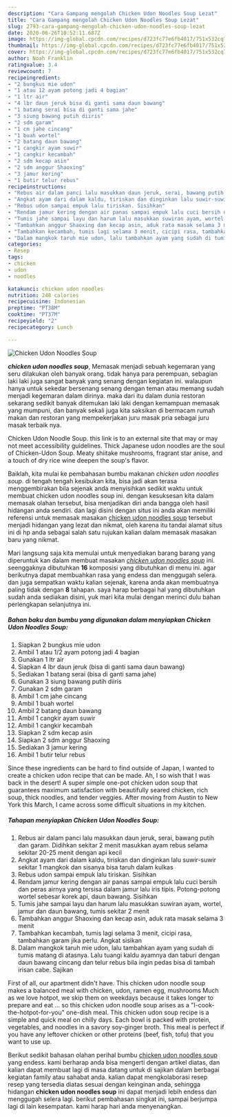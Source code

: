 ```yaml
---
description: "Cara Gampang mengolah Chicken Udon Noodles Soup Lezat"
title: "Cara Gampang mengolah Chicken Udon Noodles Soup Lezat"
slug: 2793-cara-gampang-mengolah-chicken-udon-noodles-soup-lezat
date: 2020-06-26T10:52:11.687Z
image: https://img-global.cpcdn.com/recipes/d723fc77e6fb4017/751x532cq70/chicken-udon-noodles-soup-foto-resep-utama.jpg
thumbnail: https://img-global.cpcdn.com/recipes/d723fc77e6fb4017/751x532cq70/chicken-udon-noodles-soup-foto-resep-utama.jpg
cover: https://img-global.cpcdn.com/recipes/d723fc77e6fb4017/751x532cq70/chicken-udon-noodles-soup-foto-resep-utama.jpg
author: Noah Franklin
ratingvalue: 3.4
reviewcount: 7
recipeingredient:
- "2 bungkus mie udon"
- "1 atau 12 ayam potong jadi 4 bagian"
- "1 ltr air"
- "4 lbr daun jeruk bisa di ganti sama daun bawang"
- "1 batang serai bisa di ganti sama jahe"
- "3 siung bawang putih diiris"
- "2 sdm garam"
- "1 cm jahe cincang"
- "1 buah wortel"
- "2 batang daun bawang"
- "1 cangkir ayam suwir"
- "1 cangkir kecambah"
- "2 sdm kecap asin"
- "2 sdm anggur Shaoxing"
- "3 jamur kering"
- "1 butir telur rebus"
recipeinstructions:
- "Rebus air dalam panci lalu masukkan daun jeruk, serai, bawang putih dan garam. Didihkan sekitar 2 menit masukkan ayam rebus selama sekitar 20-25 menit dengan api kecil"
- "Angkat ayam dari dalam kaldu, tiriskan dan dinginkan lalu suwir-suwir sekitar 1 mangkok dan sisanya bisa taruh dalam kulkas"
- "Rebus udon sampai empuk lalu tiriskan. Sisihkan"
- "Rendam jamur kering dengan air panas sampai empuk lalu cuci bersih dan peras airnya yang tersisa dalam jamur lalu iris tipis. Potong-potong wortel sebesar korek api, daun bawang. Sisihkan"
- "Tumis jahe sampai layu dan harum lalu masukkan suwiran ayam, wortel, jamur dan daun bawang, tumis sekitar 2 menit"
- "Tambahkan anggur Shaoxing dan kecap asin, aduk rata masak selama 3 menit"
- "Tambahkan kecambah, tumis lagi selama 3 menit, cicipi rasa, tambahkan garam jika perlu. Angkat sisikan"
- "Dalam mangkok taruh mie udon, lalu tambahkan ayam yang sudah di tumis matang di atasnya. Lalu tuangi kaldu ayamnya dan taburi dengan daun bawang cincang dan telur rebus bila ingin pedas bisa di tambah irisan cabe. Sajikan"
categories:
- Resep
tags:
- chicken
- udon
- noodles

katakunci: chicken udon noodles 
nutrition: 248 calories
recipecuisine: Indonesian
preptime: "PT38M"
cooktime: "PT37M"
recipeyield: "2"
recipecategory: Lunch

---
```



![Chicken Udon Noodles Soup](https://img-global.cpcdn.com/recipes/d723fc77e6fb4017/751x532cq70/chicken-udon-noodles-soup-foto-resep-utama.jpg)

<b><i>chicken udon noodles soup</i></b>, Memasak menjadi sebuah kegemaran yang seru dilakukan oleh banyak orang. tidak hanya para perempuan, sebagian laki laki juga sangat banyak yang senang dengan kegiatan ini. walaupun hanya untuk sekedar bersenang senang dengan teman atau memang sudah menjadi kegemaran dalam dirinya. maka dari itu dalam dunia restoran sekarang sedikit banyak ditemukan laki laki dengan kemampuan memasak yang mumpuni, dan banyak sekali juga kita saksikan di bermacam rumah makan dan restoran yang mempekerjakan juru masak pria sebagai juru masak terbaik nya.

Chicken Udon Noodle Soup. this link is to an external site that may or may not meet accessibility guidelines. Thick Japanese udon noodles are the soul of Chicken-Udon Soup. Meaty shiitake mushrooms, fragrant star anise, and a touch of dry rice wine deepen the soup&#39;s flavor.

Baiklah, kita mulai ke pembahasan bumbu makanan <i>chicken udon noodles soup</i>. di tengah tengah kesibukan kita, bisa jadi akan terasa menggembirakan bila sejenak anda menyisihkan sedikit waktu untuk membuat chicken udon noodles soup ini. dengan kesuksesan kita dalam memasak olahan tersebut, bisa menjadikan diri anda bangga oleh hasil hidangan anda sendiri. dan lagi disini dengan situs ini anda akan memiliki referensi untuk memasak masakan <u>chicken udon noodles soup</u> tersebut menjadi hidangan yang lezat dan nikmat, oleh karena itu tandai alamat situs ini di hp anda sebagai salah satu rujukan kalian dalam memasak masakan baru yang nikmat.


Mari langsung saja kita memulai untuk menyediakan barang barang yang diperuntuk kan dalam membuat masakan <u><i>chicken udon noodles soup</i></u> ini. seenggaknya dibutuhkan <b>16</b> komposisi yang dibutuhkan di menu ini. agar berikutnya dapat membuahkan rasa yang endess dan menggugah selera. dan juga sempatkan waktu kalian sejenak, karena anda akan membuatnya paling tidak dengan <b>8</b> tahapan. saya harap berbagai hal yang dibutuhkan sudah anda sediakan disini, yuk mari kita mulai dengan merinci dulu bahan perlengkapan selanjutnya ini.

<!--inarticleads1-->

##### Bahan baku dan bumbu yang digunakan dalam menyiapkan Chicken Udon Noodles Soup:

1. Siapkan 2 bungkus mie udon
1. Ambil 1 atau 1/2 ayam potong jadi 4 bagian
1. Gunakan 1 ltr air
1. Siapkan 4 lbr daun jeruk (bisa di ganti sama daun bawang)
1. Sediakan 1 batang serai (bisa di ganti sama jahe)
1. Gunakan 3 siung bawang putih diiris
1. Gunakan 2 sdm garam
1. Ambil 1 cm jahe cincang
1. Ambil 1 buah wortel
1. Ambil 2 batang daun bawang
1. Ambil 1 cangkir ayam suwir
1. Ambil 1 cangkir kecambah
1. Siapkan 2 sdm kecap asin
1. Siapkan 2 sdm anggur Shaoxing
1. Sediakan 3 jamur kering
1. Ambil 1 butir telur rebus


Since these ingredients can be hard to find outside of Japan, I wanted to create a chicken udon recipe that can be made. Ah, I so wish that I was back in the desert! A super simple one-pot chicken udon soup that guarantees maximum satisfaction with beautifully seared chicken, rich soup, thick noodles, and tender veggies. After moving from Austin to New York this March, I came across some difficult situations in my kitchen. 

<!--inarticleads2-->

##### Tahapan menyiapkan Chicken Udon Noodles Soup:

1. Rebus air dalam panci lalu masukkan daun jeruk, serai, bawang putih dan garam. Didihkan sekitar 2 menit masukkan ayam rebus selama sekitar 20-25 menit dengan api kecil
1. Angkat ayam dari dalam kaldu, tiriskan dan dinginkan lalu suwir-suwir sekitar 1 mangkok dan sisanya bisa taruh dalam kulkas
1. Rebus udon sampai empuk lalu tiriskan. Sisihkan
1. Rendam jamur kering dengan air panas sampai empuk lalu cuci bersih dan peras airnya yang tersisa dalam jamur lalu iris tipis. Potong-potong wortel sebesar korek api, daun bawang. Sisihkan
1. Tumis jahe sampai layu dan harum lalu masukkan suwiran ayam, wortel, jamur dan daun bawang, tumis sekitar 2 menit
1. Tambahkan anggur Shaoxing dan kecap asin, aduk rata masak selama 3 menit
1. Tambahkan kecambah, tumis lagi selama 3 menit, cicipi rasa, tambahkan garam jika perlu. Angkat sisikan
1. Dalam mangkok taruh mie udon, lalu tambahkan ayam yang sudah di tumis matang di atasnya. Lalu tuangi kaldu ayamnya dan taburi dengan daun bawang cincang dan telur rebus bila ingin pedas bisa di tambah irisan cabe. Sajikan


First of all, our apartment didn&#39;t have. This chicken udon noodle soup makes a balanced meal with chicken, udon, ramen egg, mushrooms Much as we love hotpot, we skip them on weekdays because it takes longer to prepare and eat … so this chicken udon noodle soup arises as a &#34;I-cook-the-hotpot-for-you&#34; one-dish meal. This chicken udon soup recipe is a simple and quick meal on chilly days. Each bowl is packed with protein, vegetables, and noodles in a savory soy-ginger broth. This meal is perfect if you have any leftover chicken or other proteins (beef, fish, tofu) that you want to use up. 

Berikut sedikit bahasan olahan perihal bumbu <u>chicken udon noodles soup</u> yang endess. kami berharap anda bisa mengerti dengan artikel diatas, dan kalian dapat membuat lagi di masa datang untuk di sajikan dalam berbagai kegiatan family atau sahabat anda. kalian dapat mengkolaborasi resep resep yang tersedia diatas sesuai dengan keinginan anda, sehingga hidangan <b>chicken udon noodles soup</b> ini dapat menjadi lebih endess dan menggugah selera lagi. berikut pembahasan singkat ini, sampai berjumpa lagi di lain kesempatan. kami harap hari anda menyenangkan.
